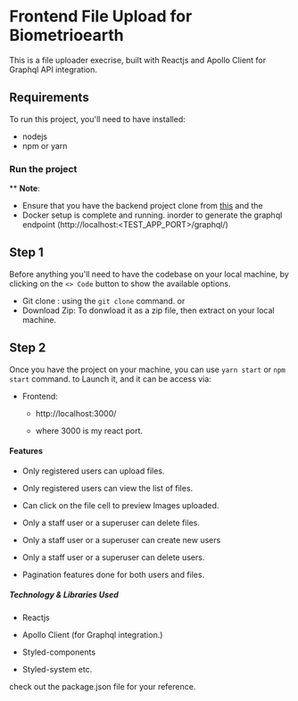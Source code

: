 # Frontend File Upload for Biometrioearth

This is a file uploader execrise,  built with Reactjs and Apollo Client for Graphql API integration. 


## Requirements

To run this project, you'll need to have installed:

 - nodejs
 - npm or yarn
    

### Run the project

** **Note**: 
   * Ensure that you have the backend project clone from [this](https://github.com/biometrioearth/file-upload-backend) and the 
   * Docker setup is complete and running. inorder to generate the graphql endpoint (http://localhost:<TEST_APP_PORT>/graphql/)
    

## Step 1

Before anything you'll need to have the codebase on your local machine, by clicking on the `<> Code` button to show the available options. 

 * Git clone : using the `git clone` command. or 
 * Download Zip: To donwload it as a zip file, then extract on your local machine.

## Step 2

Once you have the project on your machine, you can use `yarn start` or `npm start` command. to Launch it, and it can be access via:

- Frontend: 
   * http://localhost:3000/

   * where 3000 is my react port.


#### Features

 -  Only  registered  users  can  upload  files.

 <!-- -  The  users  must  be  able  to  search  for  files  by  name,  mime  type  or  fields  in  the  file_metadata. -->
 - Only registered users can view the list of files. 

 - Can click on the file cell to preview Images uploaded.

 - Only  a  staff  user  or  a  superuser  can  delete  files.
 
 - Only  a  staff  user  or  a  superuser  can  create  new  users
 
 - Only  a  staff  user  or  a  superuser  can  delete  users.

 - Pagination features done for both users and files.


 ##### Technology & Libraries Used

 - Reactjs 

 - Apollo Client (for Graphql integration.)

 - Styled-components

 - Styled-system etc. 

 check out the package.json file for your reference.
